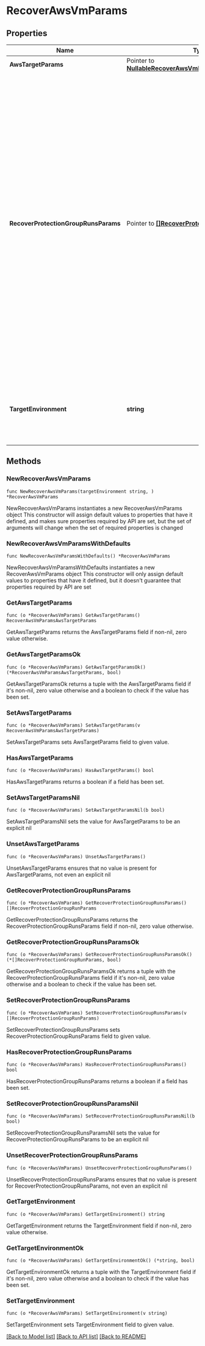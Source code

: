 # RecoverAwsVmParams

## Properties

Name | Type | Description | Notes
------------ | ------------- | ------------- | -------------
**AwsTargetParams** | Pointer to [**NullableRecoverAwsVmParamsAwsTargetParams**](RecoverAwsVmParamsAwsTargetParams.md) |  | [optional] 
**RecoverProtectionGroupRunsParams** | Pointer to [**[]RecoverProtectionGroupRunParams**](RecoverProtectionGroupRunParams.md) | Specifies the Protection Group Runs params to recover. All the VM&#39;s that are successfully backed up by specified Runs will be recovered. This can be specified along with individual snapshots of VMs. User has to make sure that specified Object snapshots and Protection Group Runs should not have any intersection. For example, user cannot specify multiple Runs which has same Object or an Object snapshot and a Run which has same Object&#39;s snapshot. | [optional] 
**TargetEnvironment** | **string** | Specifies the environment of the recovery target. The corresponding params below must be filled out. | 

## Methods

### NewRecoverAwsVmParams

`func NewRecoverAwsVmParams(targetEnvironment string, ) *RecoverAwsVmParams`

NewRecoverAwsVmParams instantiates a new RecoverAwsVmParams object
This constructor will assign default values to properties that have it defined,
and makes sure properties required by API are set, but the set of arguments
will change when the set of required properties is changed

### NewRecoverAwsVmParamsWithDefaults

`func NewRecoverAwsVmParamsWithDefaults() *RecoverAwsVmParams`

NewRecoverAwsVmParamsWithDefaults instantiates a new RecoverAwsVmParams object
This constructor will only assign default values to properties that have it defined,
but it doesn't guarantee that properties required by API are set

### GetAwsTargetParams

`func (o *RecoverAwsVmParams) GetAwsTargetParams() RecoverAwsVmParamsAwsTargetParams`

GetAwsTargetParams returns the AwsTargetParams field if non-nil, zero value otherwise.

### GetAwsTargetParamsOk

`func (o *RecoverAwsVmParams) GetAwsTargetParamsOk() (*RecoverAwsVmParamsAwsTargetParams, bool)`

GetAwsTargetParamsOk returns a tuple with the AwsTargetParams field if it's non-nil, zero value otherwise
and a boolean to check if the value has been set.

### SetAwsTargetParams

`func (o *RecoverAwsVmParams) SetAwsTargetParams(v RecoverAwsVmParamsAwsTargetParams)`

SetAwsTargetParams sets AwsTargetParams field to given value.

### HasAwsTargetParams

`func (o *RecoverAwsVmParams) HasAwsTargetParams() bool`

HasAwsTargetParams returns a boolean if a field has been set.

### SetAwsTargetParamsNil

`func (o *RecoverAwsVmParams) SetAwsTargetParamsNil(b bool)`

 SetAwsTargetParamsNil sets the value for AwsTargetParams to be an explicit nil

### UnsetAwsTargetParams
`func (o *RecoverAwsVmParams) UnsetAwsTargetParams()`

UnsetAwsTargetParams ensures that no value is present for AwsTargetParams, not even an explicit nil
### GetRecoverProtectionGroupRunsParams

`func (o *RecoverAwsVmParams) GetRecoverProtectionGroupRunsParams() []RecoverProtectionGroupRunParams`

GetRecoverProtectionGroupRunsParams returns the RecoverProtectionGroupRunsParams field if non-nil, zero value otherwise.

### GetRecoverProtectionGroupRunsParamsOk

`func (o *RecoverAwsVmParams) GetRecoverProtectionGroupRunsParamsOk() (*[]RecoverProtectionGroupRunParams, bool)`

GetRecoverProtectionGroupRunsParamsOk returns a tuple with the RecoverProtectionGroupRunsParams field if it's non-nil, zero value otherwise
and a boolean to check if the value has been set.

### SetRecoverProtectionGroupRunsParams

`func (o *RecoverAwsVmParams) SetRecoverProtectionGroupRunsParams(v []RecoverProtectionGroupRunParams)`

SetRecoverProtectionGroupRunsParams sets RecoverProtectionGroupRunsParams field to given value.

### HasRecoverProtectionGroupRunsParams

`func (o *RecoverAwsVmParams) HasRecoverProtectionGroupRunsParams() bool`

HasRecoverProtectionGroupRunsParams returns a boolean if a field has been set.

### SetRecoverProtectionGroupRunsParamsNil

`func (o *RecoverAwsVmParams) SetRecoverProtectionGroupRunsParamsNil(b bool)`

 SetRecoverProtectionGroupRunsParamsNil sets the value for RecoverProtectionGroupRunsParams to be an explicit nil

### UnsetRecoverProtectionGroupRunsParams
`func (o *RecoverAwsVmParams) UnsetRecoverProtectionGroupRunsParams()`

UnsetRecoverProtectionGroupRunsParams ensures that no value is present for RecoverProtectionGroupRunsParams, not even an explicit nil
### GetTargetEnvironment

`func (o *RecoverAwsVmParams) GetTargetEnvironment() string`

GetTargetEnvironment returns the TargetEnvironment field if non-nil, zero value otherwise.

### GetTargetEnvironmentOk

`func (o *RecoverAwsVmParams) GetTargetEnvironmentOk() (*string, bool)`

GetTargetEnvironmentOk returns a tuple with the TargetEnvironment field if it's non-nil, zero value otherwise
and a boolean to check if the value has been set.

### SetTargetEnvironment

`func (o *RecoverAwsVmParams) SetTargetEnvironment(v string)`

SetTargetEnvironment sets TargetEnvironment field to given value.



[[Back to Model list]](../README.md#documentation-for-models) [[Back to API list]](../README.md#documentation-for-api-endpoints) [[Back to README]](../README.md)


